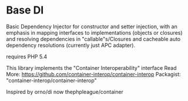 Base DI
=======

Basic Dependency Injector for constructor and setter injection, with an emphasis in mapping interfaces to implementations (objects or closures) and resolving dependencies in "callable"s/Closures and cacheable auto dependency resolutions (currently just APC adapter).

requires PHP 5.4

This library implements the "Container Interoperability" interface
Read More:
https://github.com/container-interop/container-interop
Packagist: "container-interop/container-interop"

Inspired by orno/di now thephpleague/container
